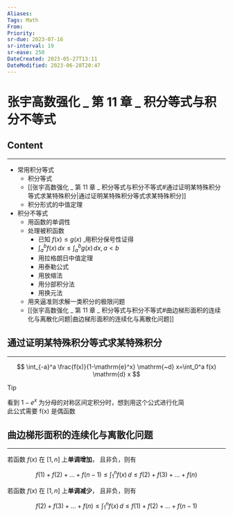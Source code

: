 ```yaml
---
Aliases: 
Tags: Math 
From: 
Priority: 
sr-due: 2023-07-16
sr-interval: 19
sr-ease: 250
DateCreated: 2023-05-27T13:11
DateModified: 2023-06-28T20:47
---
```

# 张宇高数强化 _ 第 11 章 _ 积分等式与积分不等式

## Content
---
- 常用积分等式
	- 积分等式
	- [[张宇高数强化 _ 第 11 章 _ 积分等式与积分不等式#通过证明某特殊积分等式求某特殊积分|通过证明某特殊积分等式求某特殊积分]]
	- 积分形式的中值定理
- 积分不等式
	- 用函数的单调性
	- 处理被积函数
		- 已知 $f(x)\leq g(x)$ ,用积分保号性证得
		- $\int_{a}^{b} f(x) \, dx \leq \int_{a}^{b} g(x) \, dx , a<b$
		- 用拉格朗日中值定理
		- 用泰勒公式
		- 用放缩法
		- 用分部积分法
		- 用换元法
	- 用夹逼准则求解一类积分的极限问题
	- [[张宇高数强化 _ 第 11 章 _ 积分等式与积分不等式#曲边梯形面积的连续化与离散化问题|曲边梯形面积的连续化与离散化问题]]

## 通过证明某特殊积分等式求某特殊积分
---

$$
\int_{-a}^a \frac{f(x)}{1-\mathrm{e}^x} \mathrm{~d} x=\int_0^a f(x) \mathrm{d} x
$$

> [!tip] 
> 看到 $1-e^x$ 为分母的对称区间定积分时，想到用这个公式进行化简  
> 此公式需要 f(x) 是偶函数

## 曲边梯形面积的连续化与离散化问题
---
若函数 $f(x)$ 在 $[1,n]$ 上**单调增加**， 且非负，则有

$$
f(1) + f(2) + \dots + f(n-1) \leq \int_{1}^{n} f(x) \, d \leq f(2) + f(3) + \dots + f(n) 
$$

若函数 $f(x)$ 在 $[1,n]$ 上**单调减少**， 且非负，则有

$$
f(2) + f(3) + \dots + f(n) \leq \int_{1}^{n} f(x) \, d \leq f(1) + f(2) + \dots + f(n-1) 
$$
